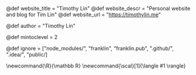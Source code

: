 <!--
Add here global page variables to use throughout your
website.
The website_* must be defined for the RSS to work
-->
@def website_title = "Timothy Lin"
@def website_descr = "Personal website and blog for Tim Lin"
@def website_url   = "https://timothylin.me"

@def author = "Timothy Lin"

@def mintoclevel = 2

<!--
Add here files or directories that should be ignored by Franklin, otherwise
these files might be copied and, if markdown, processed by Franklin which
you might not want. Indicate directories by ending the name with a `/`.
-->
@def ignore = ["node_modules/", "franklin", "franklin.pub", ".github/", ".idea/", "public/]

<!--
Add here global latex commands to use throughout your
pages. It can be math commands but does not need to be.
For instance:
* \newcommand{\phrase}{This is a long phrase to copy.}
-->
\newcommand{\R}{\mathbb R}
\newcommand{\scal}[1]{\langle #1 \rangle}
